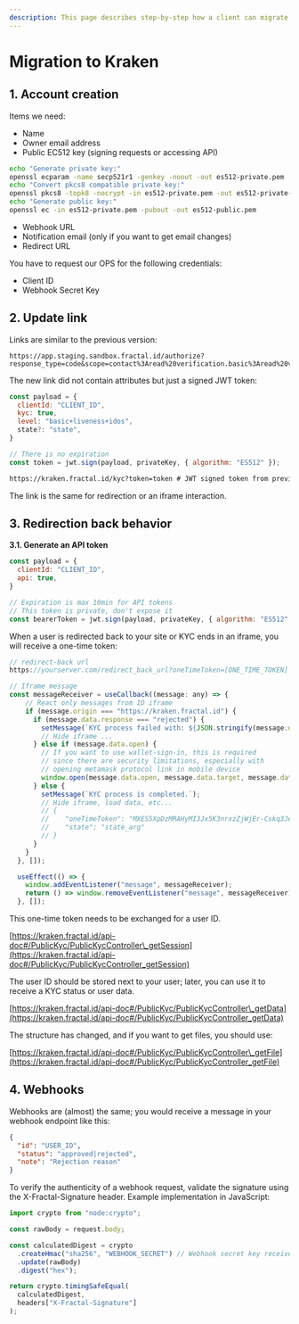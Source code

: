 ```yaml
---
description: This page describes step-by-step how a client can migrate co to a new version.
---
```


# Migration to Kraken

## 1. Account creation

Items we need:

* Name
* Owner email address
* Public EC512 key (signing requests or accessing API)

```bash
echo "Generate private key:"
openssl ecparam -name secp521r1 -genkey -noout -out es512-private.pem
echo "Convert pkcs8 compatible private key:"
openssl pkcs8 -topk8 -nocrypt -in es512-private.pem -out es512-private-key-pkcs8.pem
echo "Generate public key:"
openssl ec -in es512-private.pem -pubout -out es512-public.pem
```

* Webhook URL
* Notification email (only if you want to get email changes)
* Redirect URL

You have to request our OPS for the following credentials:

* Client ID
* Webhook Secret Key

## 2. Update link

Links are similar to the previous version:

```
https://app.staging.sandbox.fractal.id/authorize?response_type=code&scope=contact%3Aread%20verification.basic%3Aread%20verification.basic.details%3Aread%20verification.liveness%3Aread%20verification.liveness.details%3Aread&client_id=dc3aa1910acbb7ff4d22c07e43a6926adc3a81305a9355a304410048c9a91afd&redirect_uri=https%3A%2F%2Fdemo.staging.sandbox.fractal.id%2Fapi%2Fcallback
```

The new link did not contain attributes but just a signed JWT token:

```javascript
const payload = {
  clientId: "CLIENT_ID",
  kyc: true,
  level: "basic+liveness+idos",
  state?: "state",
}

// There is no expiration
const token = jwt.sign(payload, privateKey, { algorithm: "ES512" });
```

```html
https://kraken.fractal.id/kyc?token=token # JWT signed token from previous step
```

The link is the same for redirection or an iframe interaction.

## 3. Redirection back behavior

**3.1. Generate an API token**

```javascript
const payload = {
  clientId: "CLIENT_ID",
  api: true,
}

// Expiration is max 10min for API tokens
// This token is private, don't expose it
const bearerToken = jwt.sign(payload, privateKey, { algorithm: "ES512", expiresIn: "600s" });
```

When a user is redirected back to your site or KYC ends in an iframe, you will receive a one-time token:

```javascript
// redirect-back url
https://yourserver.com/redirect_back_url?oneTimeToken=[ONE_TIME_TOKEN]

// Iframe message
const messageReceiver = useCallback((message: any) => {
    // React only messages from ID iframe
    if (message.origin === "https://kraken.fractal.id") {
      if (message.data.response === "rejected") {
        setMessage(`KYC process failed with: ${JSON.stringify(message.data.error)}`);
        // Hide iframe ...
      } else if (message.data.open) {
        // If you want to use wallet-sign-in, this is required
        // since there are security limitations, especially with
        // opening metamask protocol link in mobile device
        window.open(message.data.open, message.data.target, message.data.features);
      } else {
        setMessage(`KYC process is completed.`);
        // Hide iframe, load data, etc...
        // { 
        //    "oneTimeToken": "MXES5XpDzMRAHyMI3Jx5K3nrxzZjWjEr-Cskq3Jevso",
        //    "state": "state_arg"
        // }
      }
    }
  }, []);

  useEffect(() => {
    window.addEventListener("message", messageReceiver);
    return () => window.removeEventListener("message", messageReceiver);
  }, []);
```

This one-time token needs to be exchanged for a user ID.&#x20;

[https://kraken.fractal.id/api-doc#/PublicKyc/PublicKycController\_getSession](https://kraken.fractal.id/api-doc#/PublicKyc/PublicKycController_getSession)

The user ID should be stored next to your user; later, you can use it to receive a KYC status or user data.

[https://kraken.fractal.id/api-doc#/PublicKyc/PublicKycController\_getData](https://kraken.fractal.id/api-doc#/PublicKyc/PublicKycController_getData)

The structure has changed, and if you want to get files, you should use:

[https://kraken.fractal.id/api-doc#/PublicKyc/PublicKycController\_getFile](https://kraken.fractal.id/api-doc#/PublicKyc/PublicKycController_getFile)

## 4. Webhooks

Webhooks are (almost) the same; you would receive a message in your webhook endpoint like this:

```json
{
  "id": "USER_ID",
  "status": "approved|rejected",
  "note": "Rejection reason"
}
```

To verify the authenticity of a webhook request, validate the signature using the X-Fractal-Signature header. Example implementation in JavaScript:

```javascript
import crypto from "node:crypto";

const rawBody = request.body;

const calculatedDigest = crypto
  .createHmac("sha256", "WEBHOOK_SECRET") // Webhook secret key received during client account setup
  .update(rawBody)
  .digest("hex");

return crypto.timingSafeEqual(
  calculatedDigest,
  headers["X-Fractal-Signature"]
);
```
